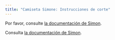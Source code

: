 ```yaml
---
title: "Camiseta Simone: Instrucciones de corte"
---
```


<Note>

Por favor, consulte [la documentación de Simon](/docs/patterns/simon/).

Consulta [la documentación de Simon](/docs/designs/simon/).

</Note>
